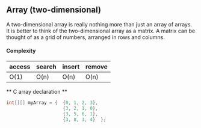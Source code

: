 ## Array (two-dimensional)
A two-dimensional array is really nothing more than just an array of arrays. It is better to think of the two-dimensional array as a 
matrix. A matrix can be thought of as a grid of numbers, arranged in rows and columns.

#### Complexity
access | search | insert | remove 
---|---|---|---
O(1) | O(n) | O(n) | O(n)

** C array declaration **
```java
int[][] myArray = {  {0, 1, 2, 3},
                     {3, 2, 1, 0},
                     {3, 5, 6, 1},
                     {3, 8, 3, 4}  };
```
